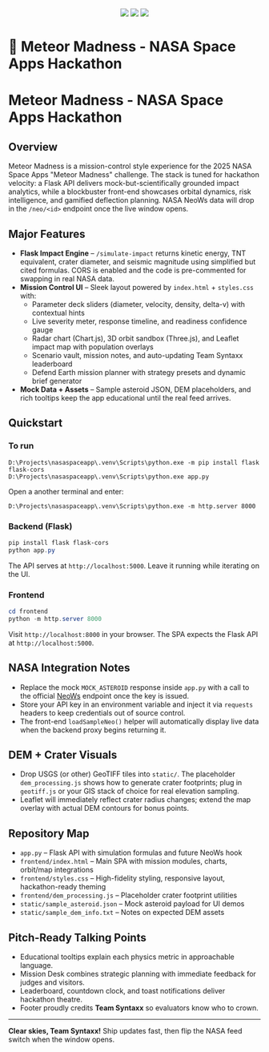 <h3 align="center">
  <img src="https://img.shields.io/badge/NASA%20Space%20Apps-2025-blue?style=for-the-badge&logo=nasa" />
  <img src="https://img.shields.io/badge/Mission-Meteor%20Madness-orange?style=for-the-badge&logo=meteor" />
  <img src="https://img.shields.io/badge/Team-Syntax-green?style=for-the-badge&logo=rocket" />
</h3>

# 🚀 Meteor Madness - NASA Space Apps Hackathon

# Meteor Madness - NASA Space Apps Hackathon

## Overview
Meteor Madness is a mission-control style experience for the 2025 NASA Space Apps "Meteor Madness" challenge. The stack is tuned for hackathon velocity: a Flask API delivers mock-but-scientifically grounded impact analytics, while a blockbuster front-end showcases orbital dynamics, risk intelligence, and gamified deflection planning. NASA NeoWs data will drop in the `/neo/<id>` endpoint once the live window opens.

## Major Features
- **Flask Impact Engine** – `/simulate-impact` returns kinetic energy, TNT equivalent, crater diameter, and seismic magnitude using simplified but cited formulas. CORS is enabled and the code is pre-commented for swapping in real NASA data.
- **Mission Control UI** – Sleek layout powered by `index.html` + `styles.css` with:
  - Parameter deck sliders (diameter, velocity, density, delta-v) with contextual hints
  - Live severity meter, response timeline, and readiness confidence gauge
  - Radar chart (Chart.js), 3D orbit sandbox (Three.js), and Leaflet impact map with population overlays
  - Scenario vault, mission notes, and auto-updating Team Syntaxx leaderboard
  - Defend Earth mission planner with strategy presets and dynamic brief generator
- **Mock Data + Assets** – Sample asteroid JSON, DEM placeholders, and rich tooltips keep the app educational until the real feed arrives.

## Quickstart

### To run
```
D:\Projects\nasaspaceapp\.venv\Scripts\python.exe -m pip install flask flask-cors
D:\Projects\nasaspaceapp\.venv\Scripts\python.exe app.py
```
Open a another terminal and enter:
```
D:\Projects\nasaspaceapp\.venv\Scripts\python.exe -m http.server 8000
```

### Backend (Flask)
```powershell
pip install flask flask-cors
python app.py
```
The API serves at `http://localhost:5000`. Leave it running while iterating on the UI.

### Frontend
```powershell
cd frontend
python -m http.server 8000
```
Visit `http://localhost:8000` in your browser. The SPA expects the Flask API at `http://localhost:5000`.

## NASA Integration Notes
- Replace the mock `MOCK_ASTEROID` response inside `app.py` with a call to the official [NeoWs](https://api.nasa.gov/) endpoint once the key is issued.
- Store your API key in an environment variable and inject it via `requests` headers to keep credentials out of source control.
- The front-end `loadSampleNeo()` helper will automatically display live data when the backend proxy begins returning it.

## DEM + Crater Visuals
- Drop USGS (or other) GeoTIFF tiles into `static/`. The placeholder `dem_processing.js` shows how to generate crater footprints; plug in `geotiff.js` or your GIS stack of choice for real elevation sampling.
- Leaflet will immediately reflect crater radius changes; extend the map overlay with actual DEM contours for bonus points.

## Repository Map
- `app.py` – Flask API with simulation formulas and future NeoWs hook
- `frontend/index.html` – Main SPA with mission modules, charts, orbit/map integrations
- `frontend/styles.css` – High-fidelity styling, responsive layout, hackathon-ready theming
- `frontend/dem_processing.js` – Placeholder crater footprint utilities
- `static/sample_asteroid.json` – Mock asteroid payload for UI demos
- `static/sample_dem_info.txt` – Notes on expected DEM assets

## Pitch-Ready Talking Points
- Educational tooltips explain each physics metric in approachable language.
- Mission Desk combines strategic planning with immediate feedback for judges and visitors.
- Leaderboard, countdown clock, and toast notifications deliver hackathon theatre.
- Footer proudly credits **Team Syntaxx** so evaluators know who to crown.

---

**Clear skies, Team Syntaxx!** Ship updates fast, then flip the NASA feed switch when the window opens.
